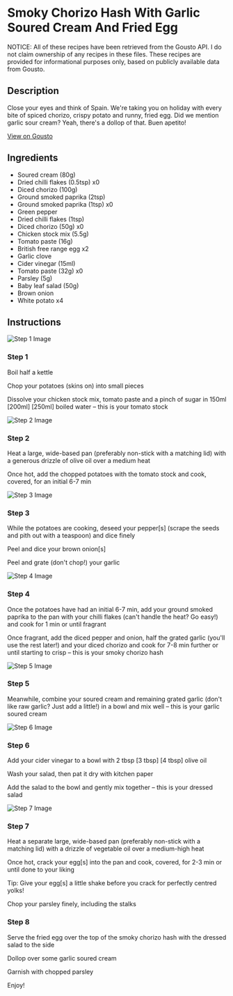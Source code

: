 # Smoky Chorizo Hash With Garlic Soured Cream And Fried Egg

NOTICE: All of these recipes have been retrieved from the Gousto API. I do not claim ownership of any recipes in these files. These recipes are provided for informational purposes only, based on publicly available data from Gousto.

## Description

Close your eyes and think of Spain. We're taking you on holiday with every bite of spiced chorizo, crispy potato and runny, fried egg. Did we mention garlic sour cream? Yeah, there's a dollop of that. Buen apetito!

[View on Gousto](https://www.gousto.co.uk/recipes/cookbook/smoky-chorizo-hash-with-garlic-sour-cream-and-fried-egg)

## Ingredients

- Soured cream (80g)
- Dried chilli flakes (0.5tsp) x0
- Diced chorizo (100g)
- Ground smoked paprika (2tsp)
- Ground smoked paprika (1tsp) x0
- Green pepper
- Dried chilli flakes (1tsp)
- Diced chorizo (50g) x0
- Chicken stock mix (5.5g)
- Tomato paste (16g)
- British free range egg x2
- Garlic clove
- Cider vinegar (15ml)
- Tomato paste (32g) x0
- Parsley (5g)
- Baby leaf salad (50g)
- Brown onion
- White potato x4

## Instructions

![Step 1 Image](https://production-media.gousto.co.uk/cms/recipe-step-image/Step-1-1631104984738-x200.jpg)

### Step 1

Boil half a kettle

Chop your potatoes (skins on) into small pieces

Dissolve your chicken stock mix, tomato paste and a pinch of sugar in 150ml <span class="text-purple">[200ml] </span><span class="text-danger">[250ml] </span>boiled water – this is your tomato stock

![Step 2 Image](https://production-media.gousto.co.uk/cms/recipe-step-image/Step-2-1631104988100-x200.jpg)

### Step 2

Heat a large, wide-based pan (preferably non-stick with a matching lid) with a generous drizzle of olive oil over a medium heat

Once hot, add the chopped potatoes with the tomato stock and cook, covered, for an initial 6-7 min

![Step 3 Image](https://production-media.gousto.co.uk/cms/recipe-step-image/Step-3-1631104992104-x200.jpg)

### Step 3

While the potatoes are cooking, deseed your pepper[s] (scrape the seeds and pith out with a teaspoon) and dice finely

Peel and dice your brown onion[s]

Peel and grate (don't chop!) your garlic

![Step 4 Image](https://production-media.gousto.co.uk/cms/recipe-step-image/Step-4-1631104996047-x200.jpg)

### Step 4

Once the potatoes have had an initial 6-7 min, add your ground smoked paprika to the pan with your chilli flakes (can't handle the heat? Go easy!) and cook for 1 min or until fragrant

Once fragrant, add the diced pepper and onion, half the grated garlic (you'll use the rest later!) and your diced chorizo and cook for 7-8 min further or until starting to crisp – this is your smoky chorizo hash

![Step 5 Image](https://production-media.gousto.co.uk/cms/recipe-step-image/Step-5-1631105001223-x200.jpg)

### Step 5

Meanwhile, combine your soured cream and remaining grated garlic (don't like raw garlic? Just add a little!) in a bowl and mix well – this is your garlic soured cream

![Step 6 Image](https://production-media.gousto.co.uk/cms/recipe-step-image/Step-6-1631105005137-x200.jpg)

### Step 6

Add your cider vinegar to a bowl with 2 tbsp <span class="text-purple">[3 tbsp] </span><span class="text-danger">[4 tbsp]</span> olive oil

Wash your salad, then pat it dry with kitchen paper

Add the salad to the bowl and gently mix together – this is your dressed salad

![Step 7 Image](https://production-media.gousto.co.uk/cms/recipe-step-image/Step-7-1631105009153-x200.jpg)

### Step 7

Heat a separate large, wide-based pan (preferably non-stick with a matching lid) with a drizzle of vegetable oil over a medium-high heat

Once hot, crack your egg[s] into the pan and cook, covered, for 2-3 min or until done to your liking

Tip: Give your egg[s] a little shake before you crack for perfectly centred yolks!

Chop your parsley finely, including the stalks

### Step 8

Serve the fried egg over the top of the smoky chorizo hash with the dressed salad to the side

Dollop over some garlic soured cream

Garnish with chopped parsley

Enjoy!

